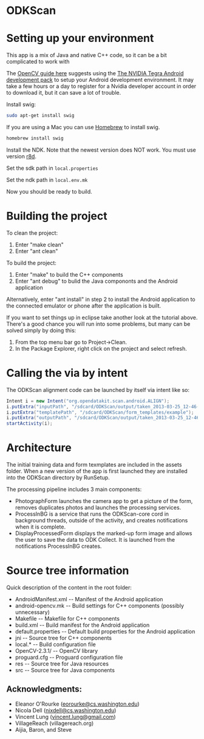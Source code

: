 ODKScan
=====

Setting up your environment
===========================
This app is a mix of Java and native C++ code, so it can be a bit complicated to work with

The [OpenCV guide here](http://docs.opencv.org/doc/tutorials/introduction/android_binary_package/android_dev_intro.html#quick-environment-setup-for-android-development)
suggests using the [The NVIDIA Tegra Android development pack](https://developer.nvidia.com/tegra-android-development-pack) to setup your Android development environment.
It may take a few hours or a day to register for a Nvidia developer account in order to download it, but it can save a lot of trouble.

Install swig:

```bash
sudo apt-get install swig
```

If you are using a Mac you can use [Homebrew](http://brew.sh/) to install swig.
 
 ```bash
 homebrew install swig
 ```

Install the NDK. Note that the newest version does NOT work. You must use version [r8d](http://dl.google.com/android/ndk/android-ndk-r8d-darwin-x86.tar.bz2). 

Set the sdk path in `local.properties`

Set the ndk path in `local.env.mk`

Now you should be ready to build.

Building the project
====================

To clean the project:

1. Enter "make clean"
2. Enter "ant clean"

To build the project:

1. Enter "make" to build the C++ components
2. Enter "ant debug" to bulid the Java compononts and the Android application

Alternatively, enter "ant install" in step 2 to install the Android application to the connected
emulator or phone after the application is built.

If you want to set things up in eclipse take another look at the tutorial above.
There's a good chance you will run into some problems, but many can be solved simply by doing this:

1. From the top menu bar go to Project->Clean.
2. In the Package Explorer, right click on the project and select refresh.

Calling the via by intent
=========================

The ODKScan alignment code can be launched by itself via intent like so:

```java
Intent i = new Intent("org.opendatakit.scan.android.ALIGN");
i.putExtra("inputPath", "/sdcard/ODKScan/output/taken_2013-03-25_12-46-21/photo.jpg");
i.putExtra("templatePath", "/sdcard/ODKScan/form_templates/example");
i.putExtra("outputPath", "/sdcard/ODKScan/output/taken_2013-03-25_12-46-21/output.jpg");
startActivity(i);
```

Architecture
============

The initial training data and form texmplates are included in the assets folder.
When a new version of the app is first launched they are installed into the ODKScan directory by RunSetup.

The processing pipeline includes 3 main components:

* PhotographForm launches the camera app to get a picture of the form, removes duplicates photos and launches the processing services.
* ProcessInBG is a service that runs the ODKScan-core cord in background threads, outside of the activity, and creates notifications when it is complete.
* DisplayProcessedForm displays the marked-up form image and allows the user to save the data to ODK Collect. It is launched from the notifications ProcessInBG creates.

Source tree information
=======================
Quick description of the content in the root folder:

* AndroidManifest.xml -- Manifest of the Android application
* android-opencv.mk   -- Build settings for C++ components (possibly unnecessary)
* Makefile	-- Makefile for C++ components
* build.xml -- Build manifest for the Android application
* default.properties  -- Default build properties for the Android application
* jni -- Source tree for C++ components
* local.* -- Build configuration file
* OpenCV-2.3.1/ -- OpenCV library
* proguard.cfg -- Proguard configuration file
* res -- Source tree for Java resources
* src -- Source tree for Java components

Acknowledgments:
-----------
* Eleanor O'Rourke (eorourke@cs.washington.edu)
* Nicola Dell (nixdell@cs.washington.edu)
* Vincent Lung (vincent.lung@gmail.com)
* VillageReach (villagereach.org)
* Aijia, Baron, and Steve
